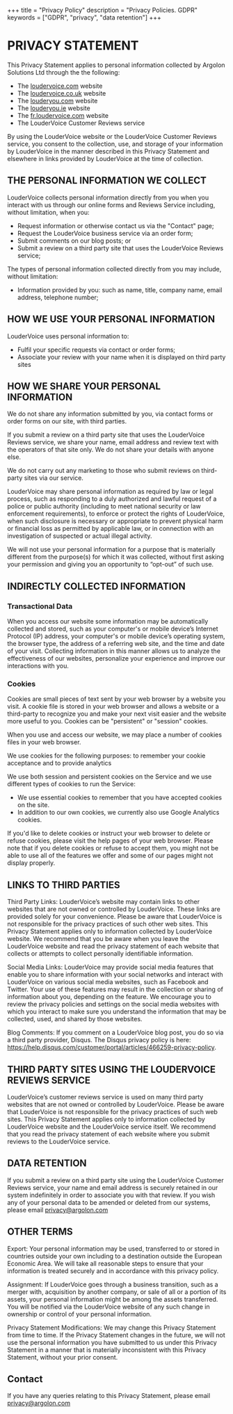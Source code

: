 +++
title = "Privacy Policy"
description = "Privacy Policies. GDPR"
keywords = ["GDPR", "privacy", "data retention"]
+++

# PRIVACY STATEMENT
This Privacy Statement applies to personal information collected by Argolon Solutions Ltd through the the following:

* The [loudervoice.com](https://loudervoice.com) website
* The [loudervoice.co.uk](https://loudervoice.co.uk) website
* The [louderyou.com](https://louderyou.com) website
* The [louderyou.ie](https://louderyou.ie) website
* The [fr.loudervoice.com](https://fr.loudervoice.com) website
* The LouderVoice Customer Reviews service

By using the LouderVoice website or the LouderVoice Customer Reviews service, you consent to the collection, use, and storage of your information by LouderVoice in the manner described in this Privacy Statement and elsewhere in links provided by LouderVoice at the time of collection.

## THE PERSONAL INFORMATION WE COLLECT
LouderVoice collects personal information directly from you when you interact with us through our online forms and Reviews Service including, without limitation, when you:

* Request information or otherwise contact us via the "Contact" page;
* Request the LouderVoice business service via an order form;
* Submit comments on our blog posts; or
* Submit a review on a third party site that uses the LouderVoice Reviews service;
 
The types of personal information collected directly from you may include, without limitation:

* Information provided by you: such as name, title, company name, email address, telephone number;


## HOW WE USE YOUR PERSONAL INFORMATION
LouderVoice uses personal information to:

* Fulfil your specific requests via contact or order forms;
* Associate your review with your name when it is displayed on third party sites

 
## HOW WE SHARE YOUR PERSONAL INFORMATION
We do not share any information submitted by you, via contact forms or order forms on our site, with third parties. 

If you submit a review on a third party site that uses the LouderVoice Reviews service, we share your name, email address and review text with the operators of that site only. We do not share your details with anyone else.

We do not carry out any marketing to those who submit reviews on third-party sites via our service. 

LouderVoice may share personal information as required by law or legal process, such as responding to a duly authorized and lawful request of a police or public authority (including to meet national security or law enforcement requirements), to enforce or protect the rights of LouderVoice, when such disclosure is necessary or appropriate to prevent physical harm or financial loss as permitted by applicable law, or in connection with an investigation of suspected or actual illegal activity.

We will not use your personal information for a purpose that is materially different from the purpose(s) for which it was collected, without first asking your permission and giving you an opportunity to “opt-out” of such use.

## INDIRECTLY COLLECTED INFORMATION

### Transactional Data
When you access our website some information may be automatically collected and stored, such as your computer's or mobile device’s Internet Protocol (IP) address, your computer's or mobile device’s operating system, the browser type, the address of a referring web site, and the time and date of your visit. Collecting information in this manner allows us to analyze the effectiveness of our websites, personalize your experience and improve our interactions with you.

### Cookies
Cookies are small pieces of text sent by your web browser by a website you visit. A cookie file is stored in your web browser and allows a website or a third-party to recognize you and make your next visit easier and the website more useful to you. Cookies can be "persistent" or "session" cookies.

When you use and access our website, we may place a number of cookies files in your web browser.

We use cookies for the following purposes: to remember your cookie acceptance and to provide analytics 

We use both session and persistent cookies on the Service and we use different types of cookies to run the Service:

* We use essential cookies to remember that you have accepted cookies on the site.
* In addition to our own cookies, we currently also use Google Analytics cookies.
 
If you'd like to delete cookies or instruct your web browser to delete or refuse cookies, please visit the help pages of your web browser. Please note that if you delete cookies or refuse to accept them, you might not be able to use all of the features we offer and some of our pages might not display properly.

## LINKS TO THIRD PARTIES
Third Party Links: LouderVoice’s website may contain links to other websites that are not owned or controlled by LouderVoice. These links are provided solely for your convenience. Please be aware that LouderVoice is not responsible for the privacy practices of such other web sites. This Privacy Statement applies only to information collected by LouderVoice website. We recommend that you be aware when you leave the LouderVoice website and read the privacy statement of each website that collects or attempts to collect personally identifiable information.


Social Media Links: LouderVoice may provide social media features that enable you to share information with your social networks and interact with LouderVoice on various social media websites, such as Facebook and Twitter. Your use of these features may result in the collection or sharing of information about you, depending on the feature. We encourage you to review the privacy policies and settings on the social media websites with which you interact to make sure you understand the information that may be collected, used, and shared by those websites.

Blog Comments: If you comment on a LouderVoice blog post, you do so via a third party provider, Disqus. The Disqus privacy policy is here: https://help.disqus.com/customer/portal/articles/466259-privacy-policy.

## THIRD PARTY SITES USING THE LOUDERVOICE REVIEWS SERVICE
LouderVoice’s customer reviews service is used on many third party websites that are not owned or controlled by LouderVoice. Please be aware that LouderVoice is not responsible for the privacy practices of such web sites. This Privacy Statement applies only to information collected by LouderVoice website and the LouderVoice service itself. We recommend that you read the privacy statement of each website where you submit reviews to the LouderVoice service.

## DATA RETENTION
If you submit a review on a third party site using the LouderVoice Customer Reviews service, your name and email address is securely retained in our system indefinitely in order to associate you with that review. If you wish any of your personal data to be amended or deleted from our systems, please email privacy@argolon.com

## OTHER TERMS
Export: Your personal information may be used, transferred to or stored in countries outside your own including to a destination outside the European Economic Area. We will take all reasonable steps to ensure that your information is treated securely and in accordance with this privacy policy.

Assignment: If LouderVoice goes through a business transition, such as a merger with, acquisition by another company, or sale of all or a portion of its assets, your personal information might be among the assets transferred. You will be notified via the LouderVoice website of any such change in ownership or control of your personal information.

Privacy Statement Modifications: We may change this Privacy Statement from time to time. If the Privacy Statement changes in the future, we will not use the personal information you have submitted to us under this Privacy Statement in a manner that is materially inconsistent with this Privacy Statement, without your prior consent.

## Contact
If you have any queries relating to this Privacy Statement, please email privacy@argolon.com

